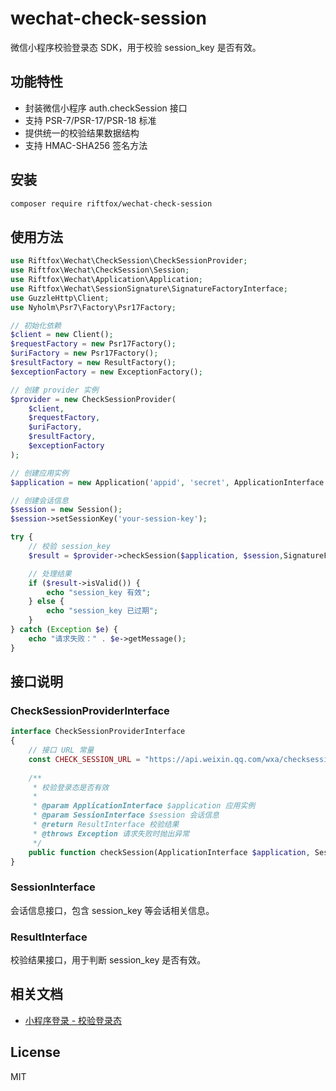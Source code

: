 # wechat-check-session

微信小程序校验登录态 SDK，用于校验 session_key 是否有效。

## 功能特性

- 封装微信小程序 auth.checkSession 接口
- 支持 PSR-7/PSR-17/PSR-18 标准
- 提供统一的校验结果数据结构
- 支持 HMAC-SHA256 签名方法

## 安装

```bash
composer require riftfox/wechat-check-session
```

## 使用方法

```php
use Riftfox\Wechat\CheckSession\CheckSessionProvider;
use Riftfox\Wechat\CheckSession\Session;
use Riftfox\Wechat\Application\Application;
use Riftfox\Wechat\SessionSignature\SignatureFactoryInterface;
use GuzzleHttp\Client;
use Nyholm\Psr7\Factory\Psr17Factory;

// 初始化依赖
$client = new Client();
$requestFactory = new Psr17Factory();
$uriFactory = new Psr17Factory();
$resultFactory = new ResultFactory();
$exceptionFactory = new ExceptionFactory();

// 创建 provider 实例
$provider = new CheckSessionProvider(
    $client,
    $requestFactory,
    $uriFactory,
    $resultFactory,
    $exceptionFactory
);

// 创建应用实例
$application = new Application('appid', 'secret', ApplicationInterface::TYPE_MINIAPP);

// 创建会话信息
$session = new Session();
$session->setSessionKey('your-session-key');

try {
    // 校验 session_key
    $result = $provider->checkSession($application, $session,SignatureFactoryInterface::METHOD_HMAC_SHA256);

    // 处理结果
    if ($result->isValid()) {
        echo "session_key 有效";
    } else {
        echo "session_key 已过期";
    }
} catch (Exception $e) {
    echo "请求失败：" . $e->getMessage();
}
```

## 接口说明

### CheckSessionProviderInterface

```php
interface CheckSessionProviderInterface 
{
    // 接口 URL 常量
    const CHECK_SESSION_URL = "https://api.weixin.qq.com/wxa/checksession";
    
    /**
     * 校验登录态是否有效
     *
     * @param ApplicationInterface $application 应用实例
     * @param SessionInterface $session 会话信息
     * @return ResultInterface 校验结果
     * @throws Exception 请求失败时抛出异常
     */
    public function checkSession(ApplicationInterface $application, SessionInterface $session, string $sigMethod=SignatureFactoryInterface::METHOD_HMAC_SHA256): ResultInterface;
}
```

### SessionInterface

会话信息接口，包含 session_key 等会话相关信息。

### ResultInterface

校验结果接口，用于判断 session_key 是否有效。

## 相关文档

- [小程序登录 - 校验登录态](https://developers.weixin.qq.com/miniprogram/dev/OpenApiDoc/user-login/checkSessionKey.html)

## License

MIT